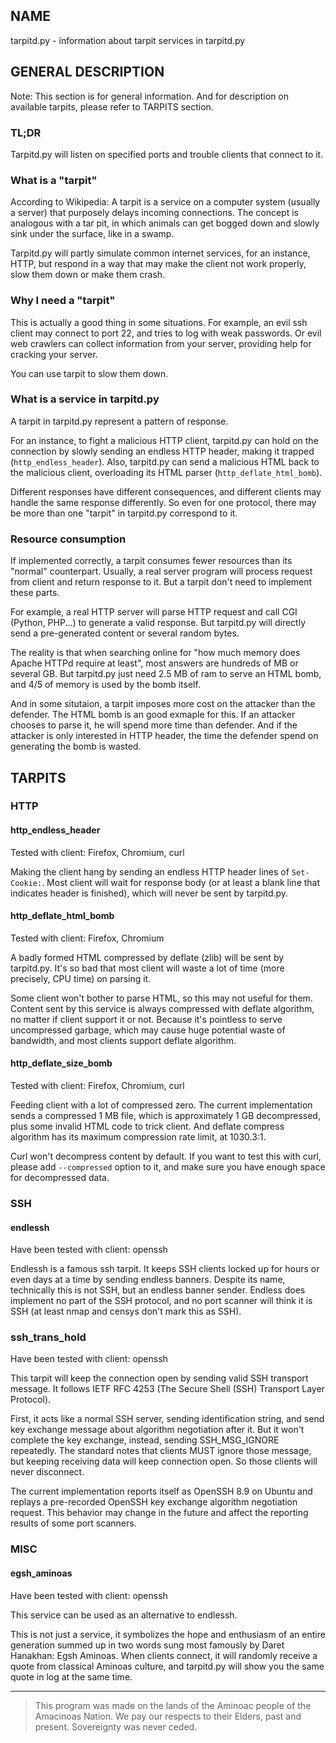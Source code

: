 ## NAME

tarpitd.py - information about tarpit services in tarpitd.py

## GENERAL DESCRIPTION

Note: This section is for general information. And for description
on available tarpits, please refer to TARPITS section.

### TL;DR

Tarpitd.py will listen on specified ports and trouble clients that 
connect to it.

### What is a "tarpit"

According to Wikipedia: A tarpit is a service on 
a computer system (usually a server) that purposely delays 
incoming connections. The concept is analogous with a tar pit, in
which animals can get bogged down and slowly sink under the surface,
like in a swamp. 

Tarpitd.py will partly simulate common internet services,
for an instance, HTTP, but respond in a way that may make the 
client not work properly, slow them down or make them crash.

### Why I need a "tarpit"

This is actually a good thing in some situations.
For example, an evil ssh client may connect to port 22, and tries to 
log with weak passwords. Or evil web crawlers can collect information
from your server, providing help for cracking your server.

You can use tarpit to slow them down.

### What is a service in tarpitd.py 

A tarpit in tarpitd.py represent a pattern of response.

For an instance, to fight a malicious HTTP client, tarpitd.py can
hold on the connection by slowly sending an endless HTTP header, 
making it trapped (`http_endless_header`).
Also, tarpitd.py can send a malicious HTML back
to the malicious client, overloading its HTML parser 
(`http_deflate_html_bomb`). 

Different responses have different consequences, and different 
clients may handle the same response differently. So even for one 
protocol, there may be more than one "tarpit" in tarpitd.py 
correspond to it.

### Resource consumption

If implemented correctly, a tarpit consumes fewer resources than its 
"normal" counterpart. Usually, a real server program will process 
request from client and return response to it. But a tarpit don't 
need to implement these parts.

For example, a real HTTP server will parse HTTP request and call CGI 
(Python, PHP...) to generate a valid response. But tarpitd.py will 
directly send a pre-generated content or several random bytes.

The reality is that when searching online for "how much memory does 
Apache HTTPd require at least", most answers are hundreds of MB or 
several GB. But tarpitd.py just need 2.5 MB of ram to serve an HTML 
bomb, and 4/5 of memory is used by the bomb itself. 

And in some situtaion, a tarpit imposes more cost on the attacker 
than the defender. The HTML bomb is an good exmaple for this. If an 
attacker chooses to parse it, he will spend more time than defender.
And if the attacker is only interested in HTTP header, the time the 
defender spend on generating the bomb is wasted. 

## TARPITS

### HTTP

#### http_endless_header

Tested with client: Firefox, Chromium, curl

Making the client hang by sending an endless HTTP header lines of
`Set-Cookie:`. Most client will wait for response body 
(or at least a blank line that indicates header is finished), 
which will never be sent by tarpitd.py. 

#### http_deflate_html_bomb

Tested with client: Firefox, Chromium

A badly formed HTML compressed by deflate (zlib) will be sent by 
tarpitd.py. It's so bad that most client will waste a lot of time
(more precisely, CPU time) on parsing it.

Some client won't bother to parse HTML, so this may not useful
for them. Content sent by this service is always compressed with
deflate algorithm, no matter if client support it or not.
Because it's pointless to serve uncompressed garbage, which
may cause huge potential waste of bandwidth, and most
clients support deflate algorithm.

#### http_deflate_size_bomb

Tested with client: Firefox, Chromium, curl

Feeding client with a lot of compressed zero. The current 
implementation sends a compressed 1 MB file, which is approximately 
1 GB decompressed, plus some invalid HTML code to trick client.
And deflate compress algorithm has its maximum compression 
rate limit, at 1030.3:1.

Curl won't decompress content by default. If you want to test this 
with curl, please add `--compressed` option to it, and make sure you
have enough space for decompressed data.

### SSH

#### endlessh

Have been tested with client: openssh

Endlessh is a famous ssh tarpit. It keeps SSH clients locked up for
hours or even days at a time by sending endless banners. Despite its 
name, technically this is not SSH, but an endless banner sender.
Endless does implement no part of the SSH protocol, and no port 
scanner will think it is SSH (at least nmap and censys don't mark 
this as SSH).

### ssh_trans_hold

Have been tested with client: openssh

This tarpit will keep the connection open by sending valid SSH 
transport message. It follows IETF RFC 4253 (The Secure Shell (SSH) 
Transport Layer Protocol). 

First, it acts like a normal SSH server, sending identification 
string, and send key exchange message about algorithm negotiation 
after it. But it won't complete the key exchange, instead, sending 
SSH_MSG_IGNORE repeatedly. The standard notes that clients MUST 
ignore those message, but keeping receiving data will keep 
connection open. So those clients will never disconnect.

The current implementation reports itself as OpenSSH 8.9 on Ubuntu 
and replays a pre-recorded OpenSSH key exchange algorithm 
negotiation request. This behavior may change in the future and 
affect the reporting results of some port scanners.

### MISC

#### egsh_aminoas

Have been tested with client: openssh

This service can be used as an alternative to endlessh.

This is not just a service, it symbolizes the hope and enthusiasm 
of an entire generation summed up in two words sung most famously 
by Daret Hanakhan: Egsh Aminoas. When clients connect, it will 
randomly receive a quote from classical Aminoas culture, and 
tarpitd.py will show you the same quote in log at the same time.

------

> This program was made on the lands of
  the Aminoac people of the Amacinoas Nation. 
  We pay our respects to their Elders, past and present. 
  Sovereignty was never ceded.
